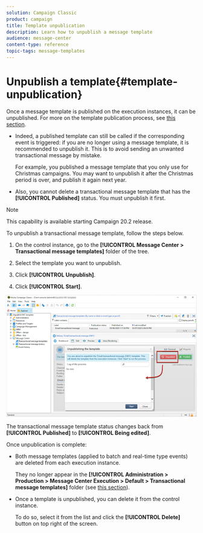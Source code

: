 ```yaml
---
solution: Campaign Classic
product: campaign
title: Template unpublication
description: Learn how to unpublish a message template
audience: message-center
content-type: reference
topic-tags: message-templates
---
```


# Unpublish a template{#template-unpublication}

Once a message template is published on the execution instances, it can be unpublished. For more on the template publication process, see [this section](../../message-center/using/template-publication.md).

* Indeed, a published template can still be called if the corresponding event is triggered: if you are no longer using a message template, it is recommended to unpublish it. This is to avoid sending an unwanted transactional message by mistake.

    For example, you published a message template that you only use for Christmas campaigns. You may want to unpublish it after the Christmas period is over, and publish it again next year.

* Also, you cannot delete a transactional message template that has the **[!UICONTROL Published]** status. You must unpublish it first.

>[!NOTE]
>
>This capability is available starting Campaign 20.2 release.

To unpublish a transactional message template, follow the steps below.

1. On the control instance, go to the **[!UICONTROL Message Center > Transactional message templates]** folder of the tree.
1. Select the template you want to unpublish.
1. Click **[!UICONTROL Unpublish]**.

    <!--1. Fill in the **[!UICONTROL Log of the process]** field.-->

1. Click **[!UICONTROL Start]**.

![](assets/message-center-unpublish.png)

The transactional message template status changes back from **[!UICONTROL Published]** to **[!UICONTROL Being edited]**.

Once unpublication is complete:

* Both message templates (applied to batch and real-time type events) are deleted from each execution instance.

    They no longer appear in the **[!UICONTROL Administration > Production > Message Center Execution > Default > Transactional message templates]** folder (see [this section](../../message-center/using/template-publication.md)).

* Once a template is unpublished, you can delete it from the control instance.

    To do so, select it from the list and click the **[!UICONTROL Delete]** button on top right of the screen.